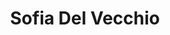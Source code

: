 ---
title: Sofia Del Vecchio

faction:
  sort: Del-Vecchio
  given: Santini

parents:
  - name: "Enzo Santini"
    type: "Father"
  - name: "Lucia Santini"
    type: "Mother"

siblings:
  - name: "Viola Santini"
    type: Sister
  - name: "Paolo Santini"
    type: Brother

partners:
  - name: "Marco Del Vecchio"
    type: "Husband"

children:
  - name: "Luca Del Vecchio"
    type: "Son"
  - name: "Lena Del Vecchio"
    type: "Daughter"

char_data:
  - element_title: "Pronouns"
    element: ""
  - element_title: "Race"
    element: ""
  - element_title: "Age"
    element: ""
  - element_title: "Height"
    element: ""
  - element_title: "Hair"
    element: ""
  - element_title: "Skin"
    element: ""
  - element_title: "Eyes"
    element: ""

excerpt: "Second daughter of Enzo and Lucia Santini. Sofia was married to Marco Del Vecchio, brother to the head of the Del Vecchio family. Together the two handle more minor affairs of both families."
---